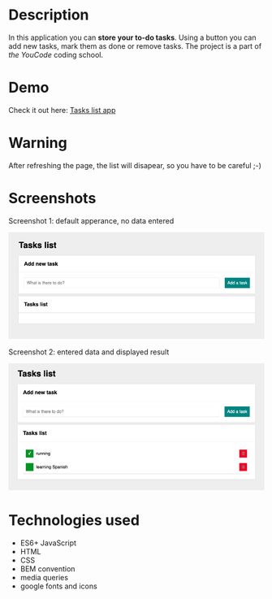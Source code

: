# Description
In this application you can **store your to-do tasks**. Using a button you can add new tasks, mark them as done or remove tasks. The project is a part of *the YouCode* coding school.

# Demo
Check it out here: [Tasks list app](https://katarzynadworak.github.io/tasks-list/)

# Warning
After refreshing the page, the list will disapear, so you have to be careful ;-)

# Screenshots
Screenshot 1: default apperance, no data entered

![Screenshot1](https://github.com/KatarzynaDworak/tasks-list/blob/master/images/screen1.png?raw=true)

Screenshot 2: entered data and displayed result

![Screenshot2](https://github.com/KatarzynaDworak/tasks-list/blob/master/images/screen2.png?raw=true)

# Technologies used
- ES6+ JavaScript
- HTML
- CSS
- BEM convention
- media queries
- google fonts and icons

  
